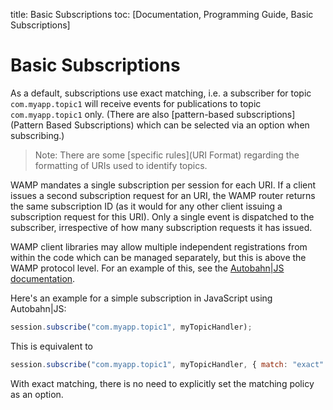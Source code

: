 title: Basic Subscriptions
toc: [Documentation, Programming Guide, Basic Subscriptions]

# Basic Subscriptions

As a default, subscriptions use exact matching, i.e. a subscriber for topic `com.myapp.topic1` will receive events for publications to topic `com.myapp.topic1` only. (There are also [pattern-based subscriptions](Pattern Based Subscriptions) which can be selected via an option when subscribing.)

> Note: There are some [specific rules](URI Format) regarding the formatting of URIs used to identify topics.

WAMP mandates a single subscription per session for each URI. If a client issues a second subscription request for an URI, the WAMP router returns the same subscription ID (as it would for any other client issuing a subscription request for this URI). Only a single event is dispatched to the subscriber, irrespective of how many subscription requests it has issued.

WAMP client libraries may allow multiple independent registrations from within the code which can be managed separately, but this is above the WAMP protocol level. For an example of this, see the [Autobahn|JS documentation](http://autobahn.ws/js/reference.html).

Here's an example for a simple subscription in JavaScript using Autobahn|JS:

```javascript
session.subscribe("com.myapp.topic1", myTopicHandler);
```

This is equivalent to

```javascript
session.subscribe("com.myapp.topic1", myTopicHandler, { match: "exact" });
```

With exact matching, there is no need to explicitly set the matching policy as an option.
